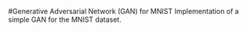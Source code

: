 #Generative Adversarial Network (GAN) for MNIST
Implementation of a simple GAN for the MNIST dataset.